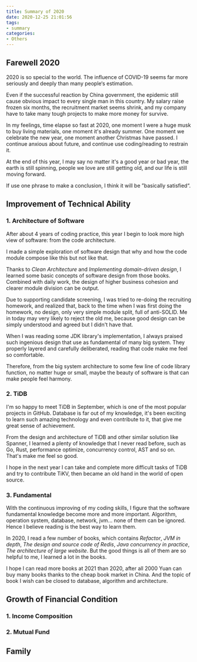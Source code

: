 ```yaml
---
title: Summary of 2020
date: 2020-12-25 21:01:56
tags:
- summary
categories:
- Others
---
```


## Farewell 2020

2020 is so special to the world. The influence of COVID-19 seems far more seriously and deeply than many people‘s estimation. 

Even if the successful reaction by China government, the epidemic still cause obvious impact to every single man in this country. My salary raise frozen six months, the recruitment market seems shrink, and my company have to take many tough projects to  make more money for survive.

In my feelings, time elapse so fast at 2020, one moment I were a huge musk to buy living materials, one moment it's already summer. One moment we celebrate the new year, one moment another Christmas have passed. I continue anxious about future, and continue use coding/reading to restrain it.

At the end of this year, I may say no matter it's a good year or bad year, the earth is still spinning, people we love are still getting old, and our life is still moving forward.

If use one phrase to make a conclusion, I think it will be ”basically satisfied“.

## Improvement of Technical Ability

### 1. Architecture of Software

After about 4 years of coding practice, this year I begin to look more high view of software: from the code architecture.

I made a simple exploration of software design that why and how the code module compose like this but not like that.

Thanks to *Clean Architecture* and *Implementing domain-driven design*, I learned some basic concepts of software design from those books. Combined with daily work, the design of higher business cohesion and clearer module division can be output.

Due to supporting candidate screening, I was tried to re-doing the recruiting homework, and realized that, back to the time when I was first doing the homework, no design, only very simple module split, full of anti-SOLID. Me in today may very likely to reject the old me, because good design can be simply understood and agreed but I didn't have that.

When I was reading some JDK library's implementation, I always praised such ingenious design that use as fundamental of many big system. They properly layered and carefully deliberated, reading that code make me feel so comfortable.

Therefore, from the big system architecture to some few line of code library function, no matter huge or small, maybe the beauty of software is that can make people feel harmony.

### 2. TiDB

I'm so happy to meet TiDB in September, which is one of the most popular projects in GitHub. Database is far out of my knowledge, it's been exciting to learn such amazing technology and even contribute to it, that give me great sense of achievement.

From the design and architecture of TiDB and other similar solution like Spanner, I learned a plenty of knowledge that I never read before, such as Go, Rust, performance optimize, concurrency control, AST and so on. That's make me feel so good.

I hope in the next year I can take and complete more difficult tasks of TiDB and try to contribute TiKV, then became an old hand in the world of open source.

### 3. Fundamental

With the continuous improving of my coding skills, I figure that the software fundamental knowledge become more and more important. Algorithm, operation system, database, network, jvm... none of them can be ignored. Hence I believe reading is the best way to learn them.

In 2020, I read a few number of books, which contains *Refactor*, *JVM in depth*, *The design and source code of Redis*, *Java concurrency in practice*, *The architecture of large website*. But the good things is all of them are so helpful to me, I learned a lot in the books.

I hope I can read more books at 2021 than 2020, after all 2000 Yuan can buy many books thanks to the cheap book market in China. And the topic of book I wish can be closed to database, algorithm and architecture.

## Growth of Financial Condition

### 1. Income Composition



### 2. Mutual Fund

## Family

